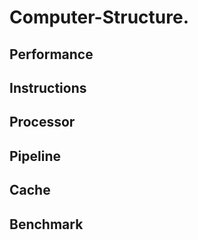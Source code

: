 # Computer-Structure.

## Performance

## Instructions

## Processor

## Pipeline

## Cache

## Benchmark
